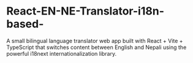 # React-EN-NE-Translator-i18n-based-
A small bilingual language translator web app built with React + Vite + TypeScript that switches content between English and Nepali using the powerful i18next internationalization library.

